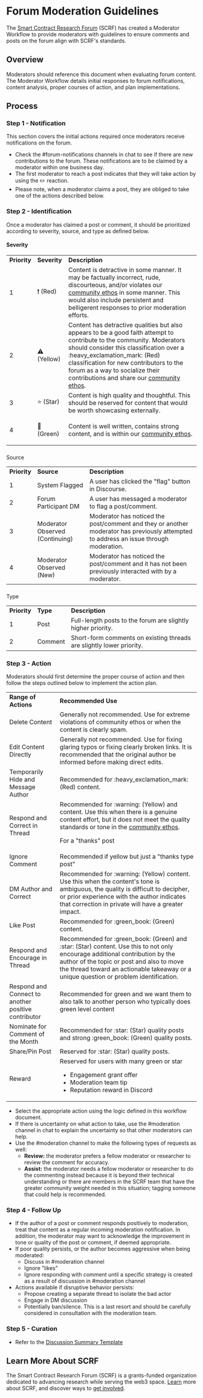 # Forum Moderation Guidelines

The [Smart Contract Research Forum](https://www.smartcontractresearch.org/) (SCRF) has created a Moderator Workflow to provide moderators with guidelines to ensure comments and posts on the forum align with SCRF's standards.

## Overview

Moderators should reference this document when evaluating forum content. The Moderator Workflow details initial responses to forum notifications, content analysis, proper courses of action, and plan implementations.

## Process

### Step 1 - Notification

This section covers the initial actions required once moderators receive notifications on the forum.

* Check the #forum-notifications channels in chat to see if there are new contributions to the forum. These notifications are to be claimed by a moderator within one business day.
* The first moderator to reach a post indicates that they will take action by using the :pencil2: reaction.
* Please note, when a moderator claims a post, they are obliged to take one of the actions described below.

### Step 2 - Identification

Once a moderator has claimed a post or comment, it should be prioritized according to severity, source, and type as defined below.

#### Severity

<table>
  <tr>
   <td><strong>Priority</strong>
   </td>
   <td><strong>Severity</strong>
   </td>
   <td><strong>Description</strong>
   </td>
  </tr>
  <tr>
   <td>1
   </td>
   <td>

:heavy_exclamation_mark: (Red)
   </td>
   <td>Content is detractive in some manner. It may be factually incorrect, rude, discourteous, and/or violates our <a href="https://hackmd.io/9NgehLoXS--WU6ZSW6K2gg">community ethos</a> in some manner. This would also include persistent and belligerent responses to prior moderation efforts.
   </td>
  </tr>
  <tr>
   <td>2
   </td>
   <td>

:warning: (Yellow)
   </td>
   <td>Content has detractive qualities but also appears to be a good faith attempt to contribute to the community. Moderators should consider this classification over a :heavy_exclamation_mark: (Red) classification for new contributors to the forum as a way to socialize their contributions and share our <a href="https://hackmd.io/9NgehLoXS--WU6ZSW6K2gg">community ethos</a>.
   </td>
  </tr>
  <tr>
   <td>3
   </td>
   <td>

:star: (Star)
   </td>
   <td>Content is high quality and thoughtful. This should be reserved for content that would be worth showcasing externally.
   </td>
  </tr>
  <tr>
   <td>4
   </td>
   <td>

:green_book: (Green)
   </td>
   <td>Content is well written, contains strong content, and is within our <a href="https://hackmd.io/9NgehLoXS--WU6ZSW6K2gg">community ethos</a>.
   </td>
  </tr>
</table>

###

Source

<table>
  <tr>
   <td><strong>Priority</strong>
   </td>
   <td><strong>Source</strong>
   </td>
   <td><strong>Description</strong>
   </td>
  </tr>
  <tr>
   <td>1
   </td>
   <td>System Flagged
   </td>
   <td>A user has clicked the "flag" button in Discourse.
   </td>
  </tr>
  <tr>
   <td>2
   </td>
   <td>Forum Participant DM
   </td>
   <td>A user has messaged a moderator to flag a post/comment.
   </td>
  </tr>
  <tr>
   <td>3
   </td>
   <td>Moderator Observed (Continuing)
   </td>
   <td>Moderator has noticed the post/comment and they or another moderator has previously attempted to address an issue through moderation.
   </td>
  </tr>
  <tr>
   <td>4
   </td>
   <td>Moderator Observed (New)
   </td>
   <td>Moderator has noticed the post/comment and it has not been previously interacted with by a moderator.
   </td>
  </tr>
</table>

###

Type

<table>
  <tr>
   <td><strong>Priority</strong>
   </td>
   <td><strong>Type</strong>
   </td>
   <td><strong>Description</strong>
   </td>
  </tr>
  <tr>
   <td>1
   </td>
   <td>Post
   </td>
   <td>Full-length posts to the forum are slightly higher priority.
   </td>
  </tr>
  <tr>
   <td>2
   </td>
   <td>Comment
   </td>
   <td>Short-form comments on existing threads are slightly lower priority.
   </td>
  </tr>
</table>

### Step 3 - Action

Moderators should first determine the proper course of action and then follow the steps outlined below to implement the action plan.

<table>
  <tr>
   <td><strong>Range of Actions</strong>
   </td>
   <td><strong>Recommended Use</strong>
   </td>
  </tr>
  <tr>
   <td>Delete Content
   </td>
   <td>Generally not recommended. Use for extreme violations of community ethos or when the content is clearly spam.
   </td>
  </tr>
  <tr>
   <td>Edit Content Directly
   </td>
   <td>Generally not recommended. Use for fixing glaring typos or fixing clearly broken links. It is recommended that the original author be informed before making direct edits.
   </td>
  </tr>
  <tr>
   <td>Temporarily Hide and Message Author
   </td>
   <td>Recommended for :heavy_exclamation_mark: (Red) content.
   </td>
  </tr>
  <tr>
   <td>Respond and Correct in Thread
   </td>
   <td>Recommended for :warning:
 (Yellow) and content. Use this when there is a genuine content effort, but it does not meet the quality standards or tone in the <a href="https://hackmd.io/9NgehLoXS--WU6ZSW6K2gg">community ethos</a>.
<p>
For a "thanks" post
   </td>
  </tr>
  <tr>
   <td>Ignore Comment
   </td>
   <td>Recommended if yellow but just a "thanks type post"
   </td>
  </tr>
  <tr>
   <td>DM Author and Correct
   </td>
   <td>Recommended for :warning:
 (Yellow) content. Use this when the content's tone is ambiguous, the quality is difficult to decipher, or prior experience with the author indicates that correction in private will have a greater impact.
   </td>
  </tr>
  <tr>
   <td>Like Post
   </td>
   <td>Recommended for :green_book:
 (Green) content.
   </td>
  </tr>
  <tr>
   <td>Respond and Encourage in Thread
   </td>
   <td>Recommended for :green_book: (Green) and :star:
 (Star) content. Use this to not only encourage additional contribution by the author of the topic or post and also to move the thread toward an actionable takeaway or a unique question or problem identification.
   </td>
  </tr>
  <tr>
   <td>Respond and Connect to another positive contributor
   </td>
   <td>Recommended for green and we want them to also talk to another person who typically does green level content
   </td>
  </tr>
  <tr>
   <td>Nominate for Comment of the Month
   </td>
   <td>Recommended for  :star:
 (Star) quality posts and strong :green_book:
 (Green) quality posts.
   </td>
  </tr>
  <tr>
   <td>Share/Pin Post
   </td>
   <td>Reserved for :star:
 (Star) quality posts.
   </td>
  </tr>
  <tr>
   <td>Reward
   </td>
   <td>Reserved for users with many green or star
<ul>

<li>Engagement grant offer

<li>Moderation team tip

<li>Reputation reward in Discord
</li>
</ul>
   </td>
  </tr>
</table>

* Select the appropriate action using the logic defined in this workflow document.
* If there is uncertainty on what action to take, use the #moderation channel in chat to explain the uncertainty so that other moderators can help.
* Use the #moderation channel to make the following types of requests as well:
  * **Review:** the moderator prefers a fellow moderator or researcher to review the comment for accuracy.
  * **Assist:** the moderator needs a fellow moderator or researcher to do the commenting instead because it is beyond their technical understanding or there are members in the SCRF team that have the greater community weight needed in this situation; tagging someone that could help is recommended.

### Step 4 - Follow Up

* If the author of a post or comment responds positively to moderation, treat that content as a regular incoming moderation notification. In addition, the moderator may want to acknowledge the improvement in tone or quality of the post or comment, if deemed appropriate.
* If poor quality persists, or the author becomes aggressive when being moderated:
  * Discuss in #moderation channel
  * Ignore "likes"
  * Ignore responding with comment until a specific strategy is created as a result of discussion in #moderation channel
* Actions available if disruptive behavior persists:
  * Propose creating a separate thread to isolate the bad actor
  * Engage in DM discussion
  * Potentially ban/silence. This is a last resort and should be carefully considered in consultation with the moderation team.

### Step 5 - Curation

* Refer to the [Discussion Summary Template](https://docs.google.com/document/d/1OBFHVezq8WBAIzx-cbq8tZdS-_W5UKPv5wf2QnTSKk0/edit#heading=h.husueveqa7bj)

## Learn More About SCRF

The Smart Contract Research Forum (SCRF) is a grants-funded organization dedicated to advancing research while serving the web3 space. [Learn](https://github.com/smartcontractresearchforum/docs) more about SCRF, and discover ways to [get involved](https://github.com/smartcontractresearchforum/docs/blob/main/en/content_connecting_with_scrf.md).
